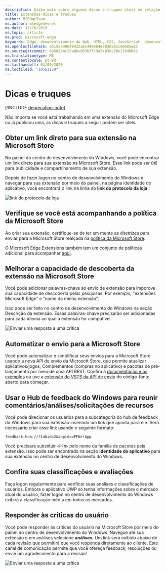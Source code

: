 ```yaml
---
description: Saiba mais sobre algumas dicas e truques úteis em relação às extensões do Microsoft Edge
title: Extensões-dicas e truques
author: MSEdgeTeam
ms.author: msedgedevrel
ms.date: 12/16/2019
ms.topic: article
ms.prod: microsoft-edge
keywords: Edge, desenvolvimento da Web, HTML, CSS, JavaScript, desenvolvedor, extensões
ms.openlocfilehash: db15aa49649432a6c4400b4e6830501c40485a83
ms.sourcegitcommit: 6860234c25a8be863b7f29a54838e78e120dbb62
ms.translationtype: MT
ms.contentlocale: pt-BR
ms.lasthandoff: 04/09/2020
ms.locfileid: "10561159"
---
```

# Dicas e truques  

[!INCLUDE [deprecation-note](includes/deprecation-note.md)]  

Não importa se você está trabalhando em uma extensão do Microsoft Edge ou já publicou uma, as dicas e truques a seguir podem ser úteis.

## Obter um link direto para sua extensão na Microsoft Store
No painel do centro de desenvolvimento do Windows, você pode encontrar um link direto para sua extensão na Microsoft Store. Esse link pode ser útil para publicidade e compartilhamento de sua extensão.


Depois de fazer logon no centro de desenvolvimento do Windows e navegar para sua extensão por meio do painel, na página identidade do aplicativo, você encontrará o link na linha do **link do protocolo da loja** :

![link do protocolo da loja](./media/store-link.png)
 
## Verifique se você está acompanhando a política da Microsoft Store
Ao criar sua extensão, certifique-se de ter em mente as diretrizes para enviar para a Microsoft Store realçada na [política da Microsoft Store](https://msdn.microsoft.com/library/windows/apps/dn764944.aspx). 
 
O Microsoft Edge Extensions também tem um conjunto de políticas adicional para acompanhar [aqui](https://msdn.microsoft.com/library/windows/apps/dn764944.aspx#pol_10_12).

## Melhorar a capacidade de descoberta da extensão na Microsoft Store

Você pode adicionar palavras-chave ao envio de extensão para imporove sua capacidade de descoberta pelas pesquisas. Por exemplo, "extensões Microsoft Edge" e "nome da minha extensão". 

Isso pode ser feito no centro de desenvolvimento do Windows na seção Descrição da extensão. Essas palavras-chave precisarão ser adicionadas para cada idioma ao qual a extensão for compatível.

![Enviar uma resposta a uma crítica](./media/keywords.png)

## Automatizar o envio para a Microsoft Store
Você pode automatizar e simplificar seus envios para a Microsoft Store usando a nova API de envio da Microsoft Store, que permite atualizar aplicativos/jogos, Complementos (compras no aplicativo) e pacotes de pré-lançamento por meio de uma API REST. Confira a [documentação e os exemplos](https://docs.microsoft.com/windows/uwp/monetize/create-and-manage-submissions-using-windows-store-services) ou use a [extensão do VSTS da API de envio](https://github.com/Microsoft/windows-dev-center-vsts-extension) do código-fonte aberto para começar.

## Usar o Hub de feedback do Windows para reunir comentários/análises/solicitações de recursos

Você pode direcionar os usuários para a subcategoria do hub de feedback do Windows para sua extensão inserindo um link que aponta para ele. Será necessário criar esse link usando o seguinte formato: 

`feedback-hub://?tabid=2&appid=<PFN>!App`

Você precisará substituir `<PFN>` pelo nome da família de pacotes pela extensão. Isso pode ser encontrado na seção **identidade do aplicativo** para sua extensão no centro de desenvolvimento do Windows.

## Confira suas classificações e avaliações
Faça logon regularmente para verificar suas análises e classificações de usuários. Embora o aplicativo UWP só tenha informações sobre o mercado atual do usuário, fazer logon no centro de desenvolvimento do Windows exibirá a classificação média em todos os mercados.

## Responder às críticas do usuário
Você pode responder às críticas do usuário na Microsoft Store por meio do painel do centro de desenvolvimento do Windows. Navegue até sua extensão e em análises selecione **análises**. Um link será exibido abaixo de cada revisão que permitirá que você responda diretamente ao cliente. Este canal de comunicação permite que você ofereça feedback, resoluções ou envie um agradecimento para a revisão!

![Enviar uma resposta a uma crítica](./media/reviews.png)
